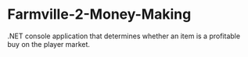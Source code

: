 # Farmville-2-Money-Making
.NET console application that determines whether an item is a profitable buy on the player market.
